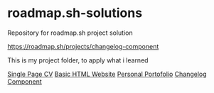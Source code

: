 # roadmap.sh-solutions
Repository for roadmap.sh project solution

https://roadmap.sh/projects/changelog-component

This is my project folder, to apply what i learned

[Single Page CV](https://github.com/MoldinDev/roadmap.sh-solutions/tree/main/Frontend%20Projects/01-single-page-cv)
[Basic HTML Website](https://github.com/MoldinDev/roadmap.sh-solutions/tree/main/Frontend%20Projects/02-basic-html-website-no-css)
[Personal Portofolio](https://github.com/MoldinDev/roadmap.sh-solutions/tree/main/Frontend%20Projects/03-personal-portofolio)
[Changelog Component](https://github.com/MoldinDev/roadmap.sh-solutions/tree/main/Frontend%20Projects/04-changelog-component)

